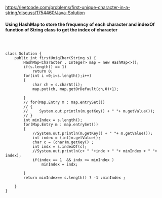 
https://leetcode.com/problems/first-unique-character-in-a-string/discuss/1754460/Java-Solution
#### Using HashMap to store the frequency of each character and indexOf function of String class to get the index of character

```



class Solution {
    public int firstUniqChar(String s) {
        HashMap<Character , Integer> map = new HashMap<>();
        if(s.length() == 1)
            return 0;
        for(int i =0;i<s.length();i++)
        {
            char ch = s.charAt(i);
            map.put(ch, map.getOrDefault(ch,0)+1);
                        
        }
        // for(Map.Entry m : map.entrySet())
        // {
        //     System.out.println(m.getKey() + " "+ m.getValue());
        // }
        int minIndex = s.length();
        for(Map.Entry m : map.entrySet())
        {
            //System.out.println(m.getKey() + " "+ m.getValue());
            int index = (int)m.getValue();
            char c = (char)m.getKey() ;
            int indx = s.indexOf(c);
            //System.out.println(c+ " "+indx + " "+ minIndex + " "+ index);
            if(index == 1  && indx <= minIndex )
                minIndex = indx;
                
        }
        return minIndex== s.length() ? -1 :minIndex ;
        
    }
}

